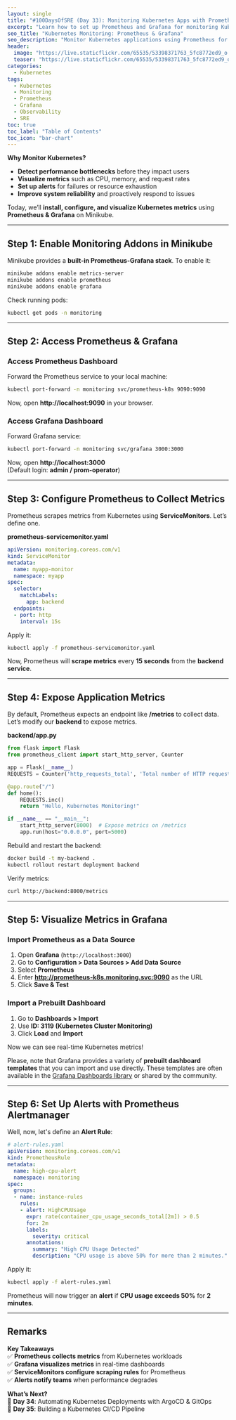 ```yaml
---
layout: single
title: "#100DaysOfSRE (Day 33): Monitoring Kubernetes Apps with Prometheus & Grafana"
excerpt: "Learn how to set up Prometheus and Grafana for monitoring Kubernetes applications, collecting metrics, and visualizing real-time performance."
seo_title: "Kubernetes Monitoring: Prometheus & Grafana"
seo_description: "Monitor Kubernetes applications using Prometheus for metrics collection and Grafana for visualization. Step-by-step setup for Minikube."
header:
  image: "https://live.staticflickr.com/65535/53398371763_5fc8772ed9_o.png"
  teaser: "https://live.staticflickr.com/65535/53398371763_5fc8772ed9_o.png"
categories:
  - Kubernetes
tags:
  - Kubernetes
  - Monitoring
  - Prometheus
  - Grafana
  - Observability
  - SRE
toc: true
toc_label: "Table of Contents"
toc_icon: "bar-chart"
---
```



**Why Monitor Kubernetes?**  
- **Detect performance bottlenecks** before they impact users  
- **Visualize metrics** such as CPU, memory, and request rates  
- **Set up alerts** for failures or resource exhaustion  
- **Improve system reliability** and proactively respond to issues  

Today, we’ll **install, configure, and visualize Kubernetes metrics** using **Prometheus & Grafana** on Minikube.

---

##  Step 1: Enable Monitoring Addons in Minikube

Minikube provides a **built-in Prometheus-Grafana stack**. To enable it:

```sh
minikube addons enable metrics-server
minikube addons enable prometheus
minikube addons enable grafana
```

Check running pods:

```sh
kubectl get pods -n monitoring
``` 

----------

##  Step 2: Access Prometheus & Grafana

### **Access Prometheus Dashboard**

Forward the Prometheus service to your local machine:

```sh
kubectl port-forward -n monitoring svc/prometheus-k8s 9090:9090
``` 

Now, open **http://localhost:9090** in your browser.

### **Access Grafana Dashboard**

Forward Grafana service:

```sh
kubectl port-forward -n monitoring svc/grafana 3000:3000
``` 

Now, open **http://localhost:3000**  
(Default login: **admin / prom-operator**)

----------

##  Step 3: Configure Prometheus to Collect Metrics

Prometheus scrapes metrics from Kubernetes using **ServiceMonitors**. Let’s define one.

 **prometheus-servicemonitor.yaml**

```yaml
apiVersion: monitoring.coreos.com/v1
kind: ServiceMonitor
metadata:
  name: myapp-monitor
  namespace: myapp
spec:
  selector:
    matchLabels:
      app: backend
  endpoints:
  - port: http
    interval: 15s
``` 

Apply it:

```sh
kubectl apply -f prometheus-servicemonitor.yaml
``` 

Now, Prometheus will **scrape metrics** every **15 seconds** from the **backend service**.

----------

##  Step 4: Expose Application Metrics

By default, Prometheus expects an endpoint like **/metrics** to collect data. Let’s modify our **backend** to expose metrics.

**backend/app.py**

```python
from flask import Flask
from prometheus_client import start_http_server, Counter

app = Flask(__name__)
REQUESTS = Counter('http_requests_total', 'Total number of HTTP requests')

@app.route("/")
def home():
    REQUESTS.inc()
    return "Hello, Kubernetes Monitoring!"

if __name__ == "__main__":
    start_http_server(8000)  # Expose metrics on /metrics
    app.run(host="0.0.0.0", port=5000)
``` 

Rebuild and restart the backend:

```sh
docker build -t my-backend .
kubectl rollout restart deployment backend
``` 

Verify metrics:

```sh
curl http://backend:8000/metrics
``` 

----------

## Step 5: Visualize Metrics in Grafana

### **Import Prometheus as a Data Source**

1.  Open **Grafana** (`http://localhost:3000`)
2.  Go to **Configuration > Data Sources > Add Data Source**
3.  Select **Prometheus**
4.  Enter **http://prometheus-k8s.monitoring.svc:9090** as the URL
5.  Click **Save & Test**

### **Import a Prebuilt Dashboard**

1.  Go to **Dashboards > Import**
2.  Use **ID: 3119 (Kubernetes Cluster Monitoring)**
3.  Click **Load** and **Import**

Now we can see real-time Kubernetes metrics!

Please, note that Grafana provides a variety of **prebuilt dashboard templates** that you can import and use directly. These templates are often available in the [Grafana Dashboards library](https://grafana.com/grafana/dashboards/) or shared by the community.

----------

##  Step 6: Set Up Alerts with Prometheus Alertmanager

Well, now, let's define an **Alert Rule**:


```yaml
# alert-rules.yaml
apiVersion: monitoring.coreos.com/v1
kind: PrometheusRule
metadata:
  name: high-cpu-alert
  namespace: monitoring
spec:
  groups:
  - name: instance-rules
    rules:
    - alert: HighCPUUsage
      expr: rate(container_cpu_usage_seconds_total[2m]) > 0.5
      for: 2m
      labels:
        severity: critical
      annotations:
        summary: "High CPU Usage Detected"
        description: "CPU usage is above 50% for more than 2 minutes."
``` 

Apply it:

```sh
kubectl apply -f alert-rules.yaml
``` 

Prometheus will now trigger an **alert** if **CPU usage exceeds 50%** for **2 minutes**.

----------

## Remarks

 **Key Takeaways**  
✅ **Prometheus collects metrics** from Kubernetes workloads  
✅ **Grafana visualizes metrics** in real-time dashboards  
✅ **ServiceMonitors configure scraping rules** for Prometheus  
✅ **Alerts notify teams** when performance degrades

 **What’s Next?**  
🔹 **Day 34**: Automating Kubernetes Deployments with ArgoCD & GitOps  
🔹 **Day 35**: Building a Kubernetes CI/CD Pipeline

<!--stackedit_data:
eyJoaXN0b3J5IjpbMTY0MTA0MTczOCwtNDI1MDU4OTZdfQ==
-->